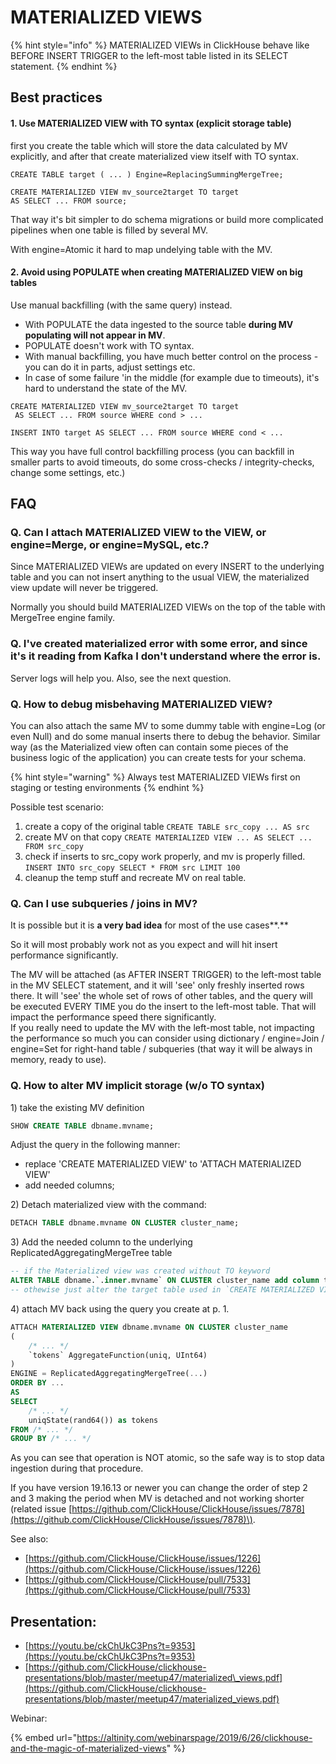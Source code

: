 # MATERIALIZED VIEWS

{% hint style="info" %}
MATERIALIZED VIEWs in ClickHouse behave like BEFORE INSERT TRIGGER to the left-most table listed in its SELECT statement.
{% endhint %}

## **B**est practices

#### **1. Use MATERIALIZED VIEW with TO syntax \(explicit storage table\)**

 first you create the table which will store the data calculated by MV explicitly, and after that create materialized view itself with TO syntax.

```text
CREATE TABLE target ( ... ) Engine=ReplacingSummingMergeTree;

CREATE MATERIALIZED VIEW mv_source2target TO target
AS SELECT ... FROM source;
```

That way it's bit simpler to do schema migrations or build more complicated pipelines when one table is filled by several MV.

With engine=Atomic it hard to map undelying table with the MV. 

#### **2. Avoid using POPULATE when creating MATERIALIZED VIEW on big tables**

Use manual backfilling \(with the same query\) instead.

* With POPULATE the data ingested to the source table **during MV populating will not appear in MV**.
* POPULATE doesn't work with TO syntax. 
* With manual backfilling, you have much better control on the process - you can do it in parts, adjust settings etc.
* In case of some failure 'in the middle \(for example due to timeouts\), it's hard to understand the state of the MV.

```text
CREATE MATERIALIZED VIEW mv_source2target TO target
 AS SELECT ... FROM source WHERE cond > ...

INSERT INTO target AS SELECT ... FROM source WHERE cond < ...
```

This way you have full control backfilling process \(you can backfill in smaller parts to avoid timeouts, do some cross-checks / integrity-checks, change some settings, etc.\)

## FAQ

### Q. Can I attach MATERIALIZED VIEW to the VIEW, or engine=Merge, or engine=MySQL, etc.?

Since MATERIALIZED VIEWs are updated on every INSERT to the underlying table and you can not insert anything to the usual VIEW, the materialized view update will never be triggered.

Normally you should build MATERIALIZED VIEWs on the top of the table with MergeTree engine family. 

### Q. I've created materialized error with some error, and since it's it reading from Kafka I don't understand where the error is. 

Server logs will help you. Also, see the next question.

### **Q. How to debug misbehaving MATERIALIZED VIEW?**

You can also attach the same MV to some dummy table with engine=Log \(or even Null\) and do some manual inserts there to debug the behavior. Similar way \(as the Materialized view often can contain some pieces of the business logic of the application\) you can create tests for your schema.

{% hint style="warning" %}
Always test MATERIALIZED VIEWs first on staging or testing environments
{% endhint %}

Possible test  scenario:

1. create a copy of the original table `CREATE TABLE src_copy ... AS src`
2. create MV on that copy `CREATE MATERIALIZED VIEW ... AS SELECT ... FROM src_copy`
3. check if inserts to src\_copy work properly, and mv is properly filled.   `INSERT INTO src_copy SELECT * FROM src LIMIT 100`
4. cleanup the temp stuff and recreate MV on real table.

### Q. Can I use subqueries / joins in MV?

It is possible but it is **a very bad idea** for most of the use cases**.**

So it will most probably work not as you expect and will hit insert performance significantly.

The MV will be attached \(as AFTER INSERT TRIGGER\) to the left-most table in the MV SELECT statement, and it will 'see' only freshly inserted rows there. It will 'see' the whole set of rows of other tables, and the query will be executed EVERY TIME you do the insert to the left-most table. That will impact the performance speed there significantly.   
If you really need to update the MV with the left-most table, not impacting the performance so much you can consider using dictionary / engine=Join / engine=Set for right-hand table / subqueries \(that way it will be always in memory, ready to use\).

### Q. How to alter MV implicit storage \(w/o TO syntax\)

1\) take the existing MV definition

```sql
SHOW CREATE TABLE dbname.mvname;
```

Adjust the query in the following manner:

* replace 'CREATE MATERIALIZED VIEW' to 'ATTACH MATERIALIZED VIEW'
* add needed columns;

2\) Detach materialized view with the command:

```sql
DETACH TABLE dbname.mvname ON CLUSTER cluster_name;
```

3\) Add the needed column to the underlying ReplicatedAggregatingMergeTree table

```sql
-- if the Materialized view was created without TO keyword
ALTER TABLE dbname.`.inner.mvname` ON CLUSTER cluster_name add column tokens AggregateFunction(uniq, UInt64); 
-- othewise just alter the target table used in `CREATE MATERIALIZED VIEW ...`  `TO ...` clause
```

4\) attach MV back using the query you create at p. 1.

```sql
ATTACH MATERIALIZED VIEW dbname.mvname ON CLUSTER cluster_name
(
    /* ... */
    `tokens` AggregateFunction(uniq, UInt64)
)
ENGINE = ReplicatedAggregatingMergeTree(...)
ORDER BY ...
AS
SELECT 
    /* ... */ 
    uniqState(rand64()) as tokens
FROM /* ... */
GROUP BY /* ... */
```

As you can see that operation is NOT atomic, so the safe way is to stop data ingestion during that procedure.

If you have version 19.16.13 or newer you can change the order of step 2 and 3 making the period when MV is detached and not working shorter \(related issue [https://github.com/ClickHouse/ClickHouse/issues/7878](https://github.com/ClickHouse/ClickHouse/issues/7878)\).

See also:

* [https://github.com/ClickHouse/ClickHouse/issues/1226](https://github.com/ClickHouse/ClickHouse/issues/1226)
* [https://github.com/ClickHouse/ClickHouse/pull/7533](https://github.com/ClickHouse/ClickHouse/pull/7533)

## Presentation:

* [https://youtu.be/ckChUkC3Pns?t=9353](https://youtu.be/ckChUkC3Pns?t=9353)
* [https://github.com/ClickHouse/clickhouse-presentations/blob/master/meetup47/materialized\_views.pdf](https://github.com/ClickHouse/clickhouse-presentations/blob/master/meetup47/materialized_views.pdf)

Webinar:

{% embed url="https://altinity.com/webinarspage/2019/6/26/clickhouse-and-the-magic-of-materialized-views" %}



